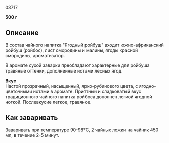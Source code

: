 03717

**500 г**

## **Описание**

В состав чайного напитка "Ягодный ройбуш" входит южно-африканский ройбуш (ройбос), лист смородины и малины, ягоды красной смородины, ароматизатор.

В аромате сухой заварки преобладают характерные для ройбуша травяные оттенки, дополненные нотами лесных ягод.

**Вкус**  
Настой прозрачный, насыщенный, ярко-рубинового цвета, с ягодно-цветочными нотами в аромате. Приятный и сладковатый вкус традиционного чайного напитка ройбоса дополнен легкой ягодной ноткой. Послевкусие легкое, травяное.

## **Как заваривать**

Заваривать при температуре 90-98°C, 2 чайных ложки на чайник 450 мл, в течение 2-5 минут.